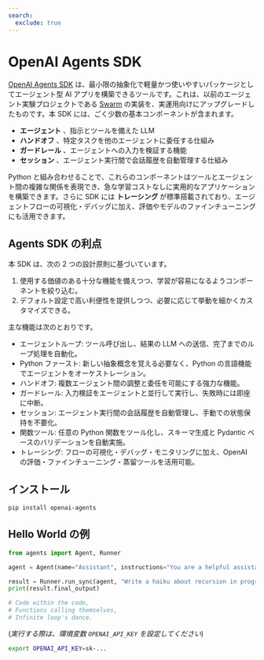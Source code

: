 ```yaml
---
search:
  exclude: true
---
```

# OpenAI Agents SDK

[OpenAI Agents SDK](https://github.com/openai/openai-agents-python) は、最小限の抽象化で軽量かつ使いやすいパッケージとしてエージェント型 AI アプリを構築できるツールです。これは、以前のエージェント実験プロジェクトである [Swarm](https://github.com/openai/swarm/tree/main) の実装を、実運用向けにアップグレードしたものです。本 SDK には、ごく少数の基本コンポーネントが含まれます。

-   **エージェント** 、指示とツールを備えた LLM  
-   **ハンドオフ** 、特定タスクを他のエージェントに委任する仕組み  
-   **ガードレール** 、エージェントへの入力を検証する機能  
-   **セッション** 、エージェント実行間で会話履歴を自動管理する仕組み  

Python と組み合わせることで、これらのコンポーネントはツールとエージェント間の複雑な関係を表現でき、急な学習コストなしに実用的なアプリケーションを構築できます。さらに SDK には **トレーシング** が標準搭載されており、エージェントフローの可視化・デバッグに加え、評価やモデルのファインチューニングにも活用できます。

## Agents SDK の利点

本 SDK は、次の 2 つの設計原則に基づいています。

1. 使用する価値のある十分な機能を備えつつ、学習が容易になるようコンポーネントを絞り込む。  
2. デフォルト設定で高い利便性を提供しつつ、必要に応じて挙動を細かくカスタマイズできる。  

主な機能は次のとおりです。

-   エージェントループ: ツール呼び出し、結果の LLM への送信、完了までのループ処理を自動化。  
-   Python ファースト: 新しい抽象概念を覚える必要なく、Python の言語機能でエージェントをオーケストレーション。  
-   ハンドオフ: 複数エージェント間の調整と委任を可能にする強力な機能。  
-   ガードレール: 入力検証をエージェントと並行して実行し、失敗時には即座に中断。  
-   セッション: エージェント実行間の会話履歴を自動管理し、手動での状態保持を不要化。  
-   関数ツール: 任意の Python 関数をツール化し、スキーマ生成と Pydantic ベースのバリデーションを自動実施。  
-   トレーシング: フローの可視化・デバッグ・モニタリングに加え、OpenAI の評価・ファインチューニング・蒸留ツールを活用可能。  

## インストール

```bash
pip install openai-agents
```

## Hello World の例

```python
from agents import Agent, Runner

agent = Agent(name="Assistant", instructions="You are a helpful assistant")

result = Runner.run_sync(agent, "Write a haiku about recursion in programming.")
print(result.final_output)

# Code within the code,
# Functions calling themselves,
# Infinite loop's dance.
```

(_実行する際は、環境変数 `OPENAI_API_KEY` を設定してください_)

```bash
export OPENAI_API_KEY=sk-...
```